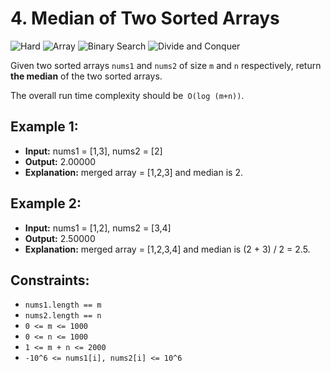 # 4. Median of Two Sorted Arrays

![Hard](https://img.shields.io/badge/Hard-red)
![Array](https://img.shields.io/badge/-Array-grey)
![Binary Search](https://img.shields.io/badge/-Binary%20Search-grey)
![Divide and Conquer](https://img.shields.io/badge/-Divide%20and%20Conquer-grey)

Given two sorted arrays `nums1` and `nums2` of size `m` and `n` respectively, return **the median** of the two sorted arrays.

The overall run time complexity should be` O(log (m+n))`.

## Example 1:

- **Input:** nums1 = [1,3], nums2 = [2]
- **Output:** 2.00000
- **Explanation:** merged array = [1,2,3] and median is 2.

## Example 2:

- **Input:** nums1 = [1,2], nums2 = [3,4]
- **Output:** 2.50000
- **Explanation:** merged array = [1,2,3,4] and median is (2 + 3) / 2 = 2.5.

## Constraints:

- `nums1.length == m`
- `nums2.length == n`
- `0 <= m <= 1000`
- `0 <= n <= 1000`
- `1 <= m + n <= 2000`
- `-10^6 <= nums1[i], nums2[i] <= 10^6`